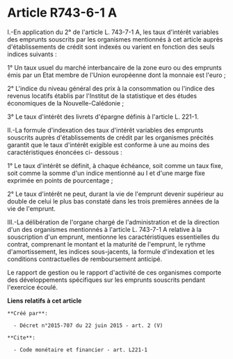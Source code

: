 # Article R743-6-1 A

I.-En application du 2° de l'article L. 743-7-1 A, les taux d'intérêt variables des emprunts souscrits par les organismes
mentionnés à cet article auprès d'établissements de crédit sont indexés ou varient en fonction des seuls indices suivants : 

1° Un taux usuel du marché interbancaire de la zone euro ou des emprunts émis par un Etat membre de l'Union européenne dont
la monnaie est l'euro ; 

2° L'indice du niveau général des prix à la consommation ou l'indice des revenus locatifs établis par l'Institut de la
statistique et des études économiques de la Nouvelle-Calédonie ; 

3° Le taux d'intérêt des livrets d'épargne définis à l'article L. 221-1. 

II.-La formule d'indexation des taux d'intérêt variables des emprunts souscrits auprès d'établissements de crédit par les
organismes précités garantit que le taux d'intérêt exigible est conforme à une au moins des caractéristiques énoncées ci-
dessous : 

1° Le taux d'intérêt se définit, à chaque échéance, soit comme un taux fixe, soit comme la somme d'un indice mentionné au I
et d'une marge fixe exprimée en points de pourcentage ; 

2° Le taux d'intérêt ne peut, durant la vie de l'emprunt devenir supérieur au double de celui le plus bas constaté dans les
trois premières années de la vie de l'emprunt. 

III.-La délibération de l'organe chargé de l'administration et de la direction d'un des organismes mentionnés à l'article L.
743-7-1 A relative à la souscription d'un emprunt, mentionne les caractéristiques essentielles du contrat, comprenant le
montant et la maturité de l'emprunt, le rythme d'amortissement, les indices sous-jacents, la formule d'indexation et les
conditions contractuelles de remboursement anticipé. 

Le rapport de gestion ou le rapport d'activité de ces organismes comporte des développements spécifiques sur les emprunts
souscrits pendant l'exercice écoulé.

**Liens relatifs à cet article**

	**Créé par**:

	  - Décret n°2015-707 du 22 juin 2015 - art. 2 (V)

	**Cite**:

	  - Code monétaire et financier - art. L221-1
